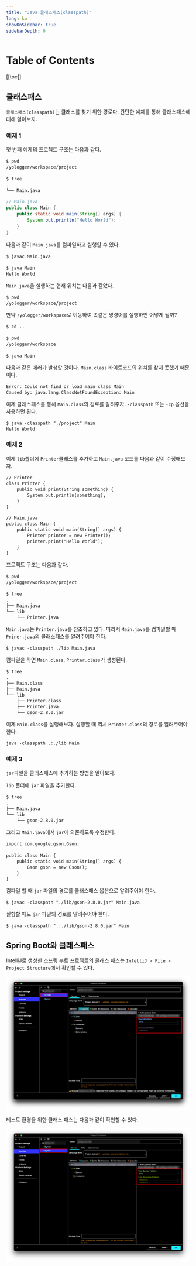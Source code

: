 ```yaml
---
title: "Java 클래스패스(classpath)"
lang: ko
showOnSidebar: true
sidebarDepth: 0
---
```


# Table of Contents 
[[toc]]

## 클래스패스
`클래스패스(classpath)`는 클래스를 찾기 위한 경로다. 간단한 예제를 통해 클래스패스에 대해 알아보자. 

### 예제 1
첫 번째 예제의 프로젝트 구조는 다음과 같다.
```
$ pwd 
/yologger/workspace/project

$ tree
.
└── Main.java
```
``` java 
// Main.java
public class Main {
	public static void main(String[] args) {
		System.out.println("Hello World");
	}
}
```
다음과 같이 `Main.java`를 컴파일하고 실행할 수 있다.
```
$ javac Main.java

$ java Main
Hello World
```

`Main.java`을 실행하는 현재 위치는 다음과 같았다.
``` 
$ pwd 
/yologger/workspace/project
```
만약 `/yologger/workspace`로 이동하여 똑같은 명령어를 실행하면 어떻게 될까?
```{4}
$ cd ..

$ pwd
/yologger/workspace

$ java Main
```
다음과 같은 에러가 발생할 것이다. `Main.class` 바이트코드의 위치를 찾지 못했기 때문이다.
```
Error: Could not find or load main class Main
Caused by: java.lang.ClassNotFoundException: Main
```

이제 클래스패스를 통해 `Main.class`의 경로를 알려주자. `-classpath` 또는 `-cp` 옵션을 사용하면 된다.
```
$ java -classpath "./project" Main
Hello World
```

### 예제 2
이제 `lib`폴더에 `Printer`클래스를 추가하고 `Main.java` 코드를 다음과 같이 수정해보자.
```
// Printer
class Printer {
    public void print(String something) {
        System.out.println(something);
    }
}
```
```
// Main.java
public class Main {
	public static void main(String[] args) {
		Printer printer = new Printer();
        printer.print("Hello World");
	}
}
```
프로젝트 구조는 다음과 같다.
```
$ pwd 
/yologger/workspace/project

$ tree
.
├── Main.java
└── lib
    └── Printer.java
```
`Main.java`는 `Printer.java`를 참조하고 있다. 따라서 `Main.java`를 컴파일할 때 `Priner.java`의 클래스패스를 알려주어야 한다.
```
$ javac -classpath ./lib Main.java
```
컴파일을 하면 `Main.class`, `Printer.class`가 생성된다.
```
$ tree
.
├── Main.class
├── Main.java
└── lib
    ├── Printer.class
    ├── Printer.java
    └── gson-2.8.0.jar
```
이제 `Main.class`를 실행해보자. 실행할 때 역시 `Printer.class`의 경로를 알려주어야 한다.
```
java -classpath .:./lib Main
```

### 예제 3
`jar`파일을 클래스패스에 추가하는 방법을 알아보자. 

`lib` 폴더에 `jar` 파일을 추가한다.
``` {5} 
$ tree
.
├── Main.java
└── lib
    └── gson-2.8.0.jar
```
그리고 `Main.java`에서 `jar`에 의존하도록 수정한다.
``` java{1,5}
import com.google.gson.Gson;

public class Main {
	public static void main(String[] args) {
		Gson gson = new Gson();
	}
}
```

컴파일 할 때 `jar` 파일의 경로를 클래스패스 옵션으로 알려주어야 한다.
```
$ javac -classpath "./lib/gson-2.8.0.jar" Main.java
```
실항할 때도 `jar` 파일의 경로를 알려주어야 한다.
```
$ java -classpath ".:./lib/gson-2.8.0.jar" Main
```

## Spring Boot와 클래스패스
IntelliJ로 생성한 스프링 부트 프로젝트의 클래스 패스는 `IntelliJ > File > Project Structure`에서 확인할 수 있다.

![](./180107_classpath/1.png)

테스트 환경을 위한 클래스 패스는 다음과 같이 확인할 수 있다.

![](./180107_classpath/2.png)


